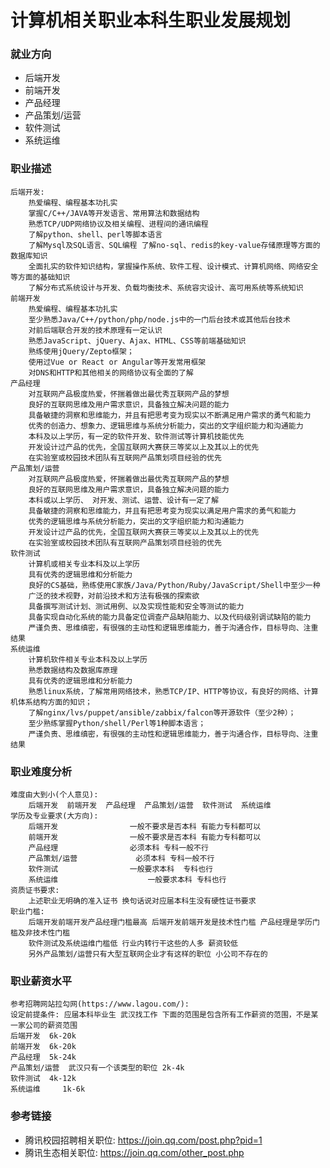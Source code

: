 计算机相关职业本科生职业发展规划
===================================


### 就业方向
* 后端开发
* 前端开发
* 产品经理
* 产品策划/运营
* 软件测试
* 系统运维


### 职业描述
	后端开发:
    	热爱编程、编程基本功扎实 
    	掌握C/C++/JAVA等开发语言、常用算法和数据结构
    	熟悉TCP/UDP网络协议及相关编程、进程间的通讯编程
    	了解python、shell、perl等脚本语言
    	了解Mysql及SQL语言、SQL编程 了解no-sql、redis的key-value存储原理等方面的数据库知识
    	全面扎实的软件知识结构，掌握操作系统、软件工程、设计模式、计算机网络、网络安全等方面的基础知识
		了解分布式系统设计与开发、负载均衡技术、系统容灾设计、高可用系统等系统知识
	前端开发
		热爱编程、编程基本功扎实 
		至少熟悉Java/C++/python/php/node.js中的一门后台技术或其他后台技术
		对前后端联合开发的技术原理有一定认识
		熟悉JavaScript、jQuery、Ajax、HTML、CSS等前端基础知识
		熟练使用jQuery/Zepto框架；
		使用过Vue or React or Angular等开发常用框架
		对DNS和HTTP和其他相关的网络协议有全面的了解
	产品经理
		对互联网产品极度热爱，怀揣着做出最优秀互联网产品的梦想
		良好的互联网思维及用户需求意识，具备独立解决问题的能力
		具备敏捷的洞察和思维能力，并且有把思考变为现实以不断满足用户需求的勇气和能力
		优秀的创造力、想象力、逻辑思维与系统分析能力，突出的文字组织能力和沟通能力
		本科及以上学历，有一定的软件开发、软件测试等计算机技能优先
		开发设计过产品的优先，全国互联网大赛获三等奖以上及其以上的优先
    	在实验室或校园技术团队有互联网产品策划项目经验的优先
	产品策划/运营
    	对互联网产品极度热爱，怀揣着做出最优秀互联网产品的梦想
    	良好的互联网思维及用户需求意识，具备独立解决问题的能力
    	本科或以上学历、 对开发、测试、运营、设计有一定了解
    	具备敏捷的洞察和思维能力，并且有把思考变为现实以满足用户需求的勇气和能力
    	优秀的逻辑思维与系统分析能力，突出的文字组织能力和沟通能力
    	开发设计过产品的优先，全国互联网大赛获三等奖以上及其以上的优先
    	在实验室或校园技术团队有互联网产品策划项目经验的优先
	软件测试
        计算机或相关专业本科及以上学历
        具有优秀的逻辑思维和分析能力
        良好的CS基础，熟练使用C家族/Java/Python/Ruby/JavaScript/Shell中至少一种
        广泛的技术视野，对前沿技术和方法有极强的探索欲
        具备撰写测试计划、测试用例、以及实现性能和安全等测试的能力
        具备实现自动化系统的能力具备定位调查产品缺陷能力、以及代码级别调试缺陷的能力
        严谨负责、思维缜密，有很强的主动性和逻辑思维能力，善于沟通合作，目标导向、注重结果
	系统运维
		计算机软件相关专业本科及以上学历
		熟悉数据结构及数据库原理
		具有优秀的逻辑思维和分析能力
		熟悉linux系统，了解常用网络技术，熟悉TCP/IP、HTTP等协议，有良好的网络、计算机体系结构方面的知识；
		了解nginx/lvs/puppet/ansible/zabbix/falcon等开源软件（至少2种）；
		至少熟练掌握Python/shell/Perl等1种脚本语言；
		严谨负责、思维缜密，有很强的主动性和逻辑思维能力，善于沟通合作，目标导向、注重结果


### 职业难度分析
	难度由大到小(个人意见):
		后端开发  前端开发  产品经理  产品策划/运营  软件测试  系统运维
	学历及专业要求(大方向):
		后端开发  				一般不要求是否本科 有能力专科都可以
		前端开发  				一般不要求是否本科 有能力专科都可以
		产品经理  				必须本科 专科一般不行
		产品策划/运营  			必须本科 专科一般不行
		软件测试  				一般要求本科	专科也行
		系统运维					一般要求本科 专科也行
	资质证书要求:
		上述职业无明确的准入证书 换句话说对应届本科生没有硬性证书要求
	职业门槛:
		后端开发前端开发产品经理门槛最高 后端开发前端开发是技术性门槛 产品经理是学历门槛及非技术性门槛
		软件测试及系统运维门槛低 行业内转行干这些的人多 薪资较低
		另外产品策划/运营只有大型互联网企业才有这样的职位 小公司不存在的


### 职业薪资水平
	参考招聘网站拉勾网(https://www.lagou.com/):
	设定前提条件: 应届本科毕业生 武汉找工作 下面的范围是包含所有工作薪资的范围，不是某一家公司的薪资范围
	后端开发  6k-20k
	前端开发  6k-20k
	产品经理  5k-24k
	产品策划/运营  武汉只有一个该类型的职位 2k-4k
	软件测试  4k-12k
	系统运维	 1k-6k

### 参考链接
* 腾讯校园招聘相关职位: https://join.qq.com/post.php?pid=1
* 腾讯生态相关职位: https://join.qq.com/other_post.php

